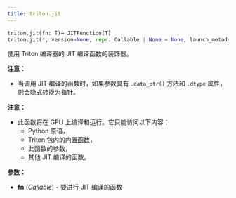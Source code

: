 ```yaml
---
title: triton.jit
---
```


```python
triton.jit(fn: T)→ JITFunction[T]
triton.jit(*, version=None, repr: Callable | None = None, launch_metadata: Callable | None = None, do_not_specialize: Iterable[int] | None = None, debug: bool | None = None, noinline: bool | None = None)→ Callable[[T], JITFunction[T]]
```


使用 Triton 编译器的 JIT 编译函数的装饰器。


**注意：**


* 当调用 JIT 编译的函数时，如果参数具有 `.data_ptr()` 方法和 `.dtype` 属性，则会隐式转换为指针。

**注意：**

* 此函数将在 GPU 上编译和运行。它只能访问以下内容：
   * Python 原语，
   * Triton 包内的内置函数，
   * 此函数的参数，
   * 其他 JIT 编译的函数。

**参数：**

* **fn** (*Callable*) - 要进行 JIT 编译的函数
